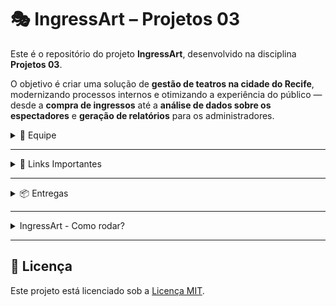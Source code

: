 # 🎭 IngressArt – Projetos 03

Este é o repositório do projeto **IngressArt**, desenvolvido na disciplina **Projetos 03**.

O objetivo é criar uma solução de **gestão de teatros na cidade do Recife**, modernizando processos internos e otimizando a experiência do público — desde a **compra de ingressos** até a **análise de dados sobre os espectadores** e **geração de relatórios** para os administradores.

<details>
<summary>👥 Equipe</summary>

Nosso time é formado por seis integrantes. Abaixo, estão seus respectivos GitHubs e contatos:

- **Bruno Oliveira**  
  GitHub: [bruno-omf](https://github.com/bruno-omf)  
  E-mail: bomf@cesar.school

- **Karoline Andrade**  
  GitHub: [kass200](https://github.com/kass200)  
  E-mail: kass@cesar.school

- **Jorge Augusto**  
  GitHub: [Jaabsolutaa](https://github.com/Jaabsolutaa)  
  E-mail: jalv@cesar.school

- **Maria Luisa**  
  GitHub: [malualbuquerqueb](https://github.com/malualbuquerqueb)  
  E-mail: mlabc@cesar.school

- **Matheus Miranda**  
  GitHub: [MatheusMiraEsc](https://github.com/MatheusMiraEsc)  
  E-mail: mme@cesar.school

- **Pedro Augusto**  
  GitHub: [pedroooojh](https://github.com/pedroooojh)  
  E-mail: pascd@cesar.school

</details>

---

<details>
<summary>🔗 Links Importantes</summary>

- **Google Drive do Projeto**  
  [Acessar Google Drive](https://drive.google.com/drive/folders/1i39c-0Pjjzu1giN-jWWBlgzjGbyWYoW_?usp=sharing)

</details>

---

<details>
<summary>📦 Entregas</summary>


<details>
<summary>📍 Entrega 1</summary>

- **Histórias de Usuário**  
  [Ver Documento](https://docs.google.com/document/d/1xR2WzLU8VZLKRwLLtpqHdbMdx1_yzDKc0HukmepcWw8/edit?usp=sharing)

- **Sketch Inicial (Figma)**  
  [Ver no Figma](https://www.figma.com/board/r7o7DKTGKAZRDjI0sXXUfe/Projetos-3?node-id=0-1&t=j7Ymv4OdVUhpAi1l-1)

- **Protótipo LO-FI**  
  [Ver no Figma](https://www.figma.com/design/4wSNGq8mUJAOu6osnInCal/LO-FI---IngressArt?node-id=0-1&t=PW0UFo2tPWoakhqY-1)

- **Screencast**  
  [Google Drive](https://drive.google.com/file/d/1qsG7LR3z1AAgocyJOQwtKVRx-g7BBCJX/view?usp=drive_link)  
  [YouTube](https://youtu.be/9tPTPO0eYSs)

</details>

<details>
<summary>📍 Entrega 2</summary>
  
- **Diagrama de Classes**  

![Class Diagram2](https://github.com/user-attachments/assets/7a84ccd0-9294-449a-a334-ac31077a0bd0)

- **Screencast das histórias**
 [Google Drive](https://drive.google.com/file/d/1QlMDrYOWScaeN313fvkxH59cj_X_r5WE/view?usp=drive_link)  
 [YouTube](https://youtu.be/Tp9b67hkByM)


</details>

<details>
<summary>📍 Entrega 3</summary>

- Início da implementação das principais funcionalidades  
- Integração entre telas e lógica de dados  
- Testes iniciais e ajustes com base no feedback  
- Apresentação de um MVP funcional

- **Screencast**
 [YouTube](https://www.youtube.com/watch?v=zHXmr4WWMyQ)

</details>

<details>
<summary>📍 Entrega 4</summary>

- Projeto final consolidado  
- Testes completos e validação com usuários  
- Documentação e apresentação final  
- Preparação para publicação ou uso real  

</details>

</details>

---


<details>
<summary> IngressArt - Como rodar?</summary>

Este projeto é composto por dois módulos:

- **Backend**: Java + Spring Boot + PostgreSQL
- **Frontend**: React (Vite) com consumo da API Java



###  Requisitos para rodar o projeto

### Backend - Java
- Java 17 ou superior
- Maven
- PostgreSQL
- IDE sugerida: Eclipse

### Frontend - React
- Node.js (versão 18 ou superior)
- npm

---


---

### Configuração do Banco de Dados (PostgreSQL)

1. Abra o **pgAdmin** ou seu terminal do PostgreSQL.
2. Crie um banco de dados com o nome: java_backend
3. Usuário: `postgres`  
   Senha: `postgres` (ou a que você definiu na instalação)

---

### Como rodar o Backend (Spring Boot)

### 1. Abrir o projeto no Eclipse

- Importe a pasta `java-backend` como projeto Maven.

### 2. Configurar o `application.properties`

Verifique se o arquivo `src/main/resources/application.properties` está assim:

```properties
spring.datasource.url=jdbc:postgresql://localhost:5432/java_backend
spring.datasource.username=postgres
spring.datasource.password=postgres
spring.jpa.hibernate.ddl-auto=update
spring.jpa.show-sql=true
spring.jpa.properties.hibernate.format_sql=true
spring.jpa.database-platform=org.hibernate.dialect.PostgreSQLDialect
````

### Rodar o projeto
- Clique com o botão direito no projeto > Run As > Spring Boot App

###  Como rodar o Frontend (React + Vite)

1. Abrir o terminal
Abra um terminal na pasta teatro-frontend.

2. Instalar dependências
bash
npm install

3. Rodar o frontend
bash
npm run dev

Abra o navegador em:
http://localhost:5173


### Fluxo de Funcionamento
- A tela inicial exibe o formulário para cadastrar uma peça de teatro.

- O formulário envia os dados para o backend em http://localhost:8080/pecas.

- A opção "Visualizar Peças" na navbar lista todas as peças cadastradas consumindo a mesma API.

</details>

---

## 📄 Licença

Este projeto está licenciado sob a [Licença MIT](LICENSE).



